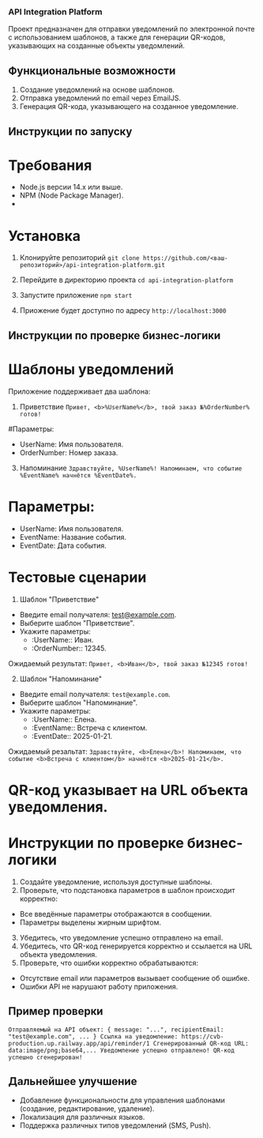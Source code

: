 ### API Integration Platform

Проект предназначен для отправки уведомлений по электронной почте с использованием шаблонов, а также для генерации QR-кодов, указывающих на созданные объекты уведомлений.

## Функциональные возможности
1. Создание уведомлений на основе шаблонов.
2. Отправка уведомлений по email через EmailJS.
3. Генерация QR-кода, указывающего на созданное уведомление.

## Инструкции по запуску
# Требования
* Node.js версии 14.x или выше.
* NPM (Node Package Manager).
* 
# Установка

1. Клонируйте репозиторий
`git clone https://github.com/<ваш-репозиторий>/api-integration-platform.git`

3. Перейдите в директорию проекта
`cd api-integration-platform`

4. Запустите приложение
`npm start`

5. Приожение будет доступно по адресу `http://localhost:3000`

## Инструкции по проверке бизнес-логики

# Шаблоны уведомлений

Приложение поддерживает два шаблона:
1. Приветствие
`Привет, <b>%UserName%</b>, твой заказ №%OrderNumber% готов!`

#Параметры:
* UserName: Имя пользователя.
* OrderNumber: Номер заказа.

3. Напоминание
`Здравствуйте, %UserName%! Напоминаем, что событие %EventName% начнётся %EventDate%.`

# Параметры:
* UserName: Имя пользователя.
* EventName: Название события.
* EventDate: Дата события.

# Тестовые сценарии

1. Шаблон "Приветствие"

* Введите email получателя: test@example.com.
* Выберите шаблон "Приветствие".
* Укажите параметры:
  * :UserName:: Иван.
  * :OrderNumber:: 12345.

Ожидаемый результат:
`Привет, <b>Иван</b>, твой заказ №12345 готов!`

2. Шаблон "Напоминание"

* Введите email получателя: `test@example.com`.
* Выберите шаблон "Напоминание".
* Укажите параметры:
  * :UserName:: Елена.
  * :EventName:: Встреча с клиентом.
  * :EventDate:: 2025-01-21.

Ожидаемый резальтат:
`Здравствуйте, <b>Елена</b>! Напоминаем, что событие <b>Встреча с клиентом</b> начнётся <b>2025-01-21</b>.`

# QR-код указывает на URL объекта уведомления.


# Инструкции по проверке бизнес-логики

1. Создайте уведомление, используя доступные шаблоны.
2. Проверьте, что подстановка параметров в шаблон происходит корректно:
  * Все введённые параметры отображаются в сообщении.
  * Параметры выделены жирным шрифтом.
3. Убедитесь, что уведомление успешно отправлено на email.
4. Убедитесь, что QR-код генерируется корректно и ссылается на URL объекта уведомления.
5. Проверьте, что ошибки корректно обрабатываются:
  * Отсутствие email или параметров вызывает сообщение об ошибке.
  * Ошибки API не нарушают работу приложения.

## Пример проверки
`Отправляемый на API объект: { message: "...", recipientEmail: "test@example.com", ... }
Ссылка на уведомление: https://cvb-production.up.railway.app/api/reminder/1
Сгенерированный QR-код URL: data:image/png;base64,...
Уведомление успешно отправлено!
QR-код успешно сгенерирован!
`

## Дальнейшее улучшение
* Добавление функциональности для управления шаблонами (создание, редактирование, удаление).
* Локализация для различных языков.
* Поддержка различных типов уведомлений (SMS, Push).

